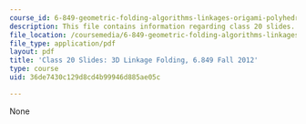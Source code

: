 ```yaml
---
course_id: 6-849-geometric-folding-algorithms-linkages-origami-polyhedra-fall-2012
description: This file contains information regarding class 20 slides.
file_location: /coursemedia/6-849-geometric-folding-algorithms-linkages-origami-polyhedra-fall-2012/36de7430c129d8cd4b99946d885ae05c_MIT6_849F12_slidesC20.pdf
file_type: application/pdf
layout: pdf
title: 'Class 20 Slides: 3D Linkage Folding, 6.849 Fall 2012'
type: course
uid: 36de7430c129d8cd4b99946d885ae05c

---
```

None